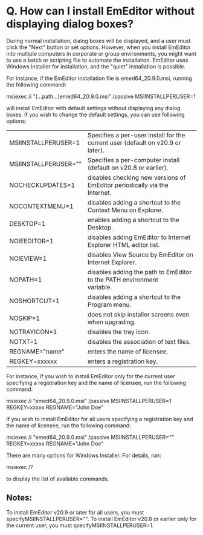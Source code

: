 # Q. How can I install EmEditor without displaying dialog boxes?

During normal installation, dialog boxes will be displayed, and a user must click the "Next" button or set options. However, when you install EmEditor into multiple computers in corporate or group environments, you might want to use a batch or
scripting file to automate the installation. EmEditor uses Windows Installer for installation, and the "quiet" installation is possible.

For instance, if the EmEditor installation file is emed64\_20.9.0.msi, running the following command:

msiexec /i "(...path...)emed64\_20.9.0.msi" /passive MSIINSTALLPERUSER=1

will install EmEditor with default settings without displaying any dialog boxes. If you wish to change the default settings, you can use following options:

|     |     |
| --- | --- |
| MSIINSTALLPERUSER=1 | Specifies a per-user install for the current user (default on v20.9 or later). |
| MSIINSTALLPERUSER="" | Specifies a per-computer install (default on v20.8 or earlier). |
| NOCHECKUPDATES=1 | disables checking new versions of EmEditor periodically via the <br> Internet. |
| NOCONTEXTMENU=1 | disables adding a shortcut to the Context Menu on Explorer. |
| DESKTOP=1 | enables adding a shortcut to the Desktop. |
| NOIEEDITOR=1 | disables adding EmEditor to Internet Explorer HTML editor list. |
| NOIEVIEW=1 | disables View Source by EmEditor on Internet Explorer. |
| NOPATH=1 | disables adding the path to EmEditor to the PATH environment <br> variable. |
| NOSHORTCUT=1 | disables adding a shortcut to the Program menu. |
| NOSKIP=1 | does not skip installer screens even when upgrading. |
| NOTRAYICON=1 | disables the tray icon. |
| NOTXT=1 | disables the association of text files. |
| REGNAME="name" | enters the name of licensee. |
| REGKEY=xxxxxx | enters a registration key. |

For instance, if you wish to install EmEditor only for the current user specifying a registration key and the name of licensee, run the following command:

msiexec /i "emed64\_20.9.0.msi" /passive MSIINSTALLPERUSER=1 REGKEY=xxxxx REGNAME="John Doe"

If you wish to install EmEditor for all users specifying a registration key and the name of licensee, run the following command:

msiexec /i "emed64\_20.9.0.msi" /passive MSIINSTALLPERUSER="" REGKEY=xxxxx REGNAME="John Doe"

There are many options for Windows Installer. For details, run:

msiexec /?

to display the list of available commands.

## Notes:

To install EmEditor v20.9 or later for all users, you must specifyMSIINSTALLPERUSER="". To install EmEditor v20.8 or earlier only for the current user, you must specifyMSIINSTALLPERUSER=1.
